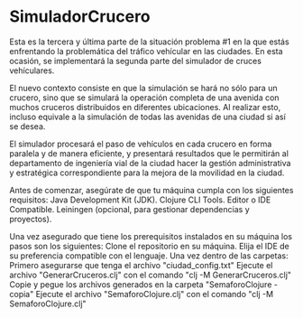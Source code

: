 # SimuladorCrucero
Esta es la tercera y última parte de la situación problema #1 en la que estás enfrentando la problemática del tráfico vehícular en las ciudades. En esta ocasión, se implementará la segunda parte del simulador de cruces vehículares.

El nuevo contexto consiste en que la simulación se hará no sólo para un crucero, sino que se simulará la operación completa de una avenida con muchos cruceros distribuidos en diferentes ubicaciones. Al realizar esto, incluso equivale a la simulación de todas las avenidas de una ciudad si así se desea.

El simulador procesará el paso de vehículos en cada crucero en forma paralela y de manera eficiente, y presentará resultados que le permitirán al departamento de ingeniería vial de la ciudad hacer la gestión administrativa y estratégica correspondiente para la mejora de la movilidad en la ciudad.

Antes de comenzar, asegúrate de que tu máquina cumpla con los siguientes requisitos:
Java Development Kit (JDK).
Clojure CLI Tools.
Editor o IDE Compatible.
Leiningen (opcional, para gestionar dependencias y proyectos).

Una vez asegurado que tiene los prerequisitos instalados en su máquina los pasos son los siguientes:
Clone el repositorio en su máquina.
Elija el IDE de su preferencia compatible con el lenguaje.
Una vez dentro de las carpetas:
  Primero asegurarse que tenga el archivo "ciudad_config.txt"
  Ejecute el archivo "GenerarCruceros.clj" con el comando "clj -M GenerarCruceros.clj"
  Copie y pegue los archivos generados en la carpeta "SemaforoClojure - copia"
  Ejecute el archivo "SemaforoClojure.clj" con el comando "clj -M SemaforoClojure.clj"

